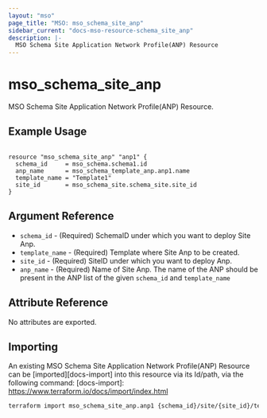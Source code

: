 ```yaml
---
layout: "mso"
page_title: "MSO: mso_schema_site_anp"
sidebar_current: "docs-mso-resource-schema_site_anp"
description: |-
  MSO Schema Site Application Network Profile(ANP) Resource
---
```


# mso_schema_site_anp #

 MSO Schema Site Application Network Profile(ANP) Resource.

## Example Usage ##

```hcl

resource "mso_schema_site_anp" "anp1" {
  schema_id     = mso_schema.schema1.id
  anp_name      = mso_schema_template_anp.anp1.name
  template_name = "Template1"
  site_id       = mso_schema_site.schema_site.site_id
}

```

## Argument Reference ##

* `schema_id` - (Required) SchemaID under which you want to deploy Site Anp.
* `template_name` - (Required) Template where Site Anp to be created.
* `site_id` - (Required) SiteID under which you want to deploy Anp.
* `anp_name` - (Required) Name of Site Anp.  The name of the ANP should be present in the ANP list of the given `schema_id` and `template_name`

## Attribute Reference ##

No attributes are exported.

## Importing ##

An existing MSO Schema Site Application Network Profile(ANP) Resource can be [imported][docs-import] into this resource via its Id/path, via the following command: [docs-import]: <https://www.terraform.io/docs/import/index.html>

```bash
terraform import mso_schema_site_anp.anp1 {schema_id}/site/{site_id}/template/{template_name}/anp/{anp_name}
```
